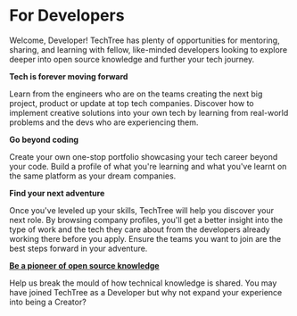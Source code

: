 # For Developers

Welcome, Developer! TechTree has plenty of opportunities for mentoring, sharing, and learning with fellow, like-minded developers looking to explore deeper into open source knowledge and further your tech journey.

**Tech is forever moving forward**

Learn from the engineers who are on the teams creating the next big project, product or update at top tech companies. Discover how to implement creative solutions into your own tech by learning from real-world problems and the devs who are experiencing them.

**Go beyond coding**

Create your own one-stop portfolio showcasing your tech career beyond your code. Build a profile of what you're learning and what you've learnt on the same platform as your dream companies.

**Find your next adventure**

Once you've leveled up your skills, TechTree will help you discover your next role. By browsing company profiles, you'll get a better insight into the type of work and the tech they care about from the developers already working there before you apply. Ensure the teams you want to join are the best steps forward in your adventure.&#x20;

****[**Be a pioneer of open source knowledge**](broken-reference)****

Help us break the mould of how technical knowledge is shared. You may have joined TechTree as a Developer but why not expand your experience into being a Creator?
